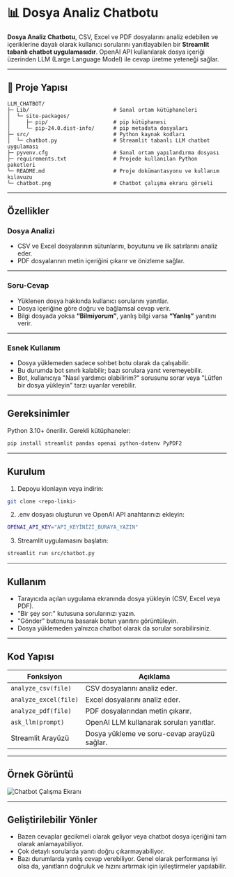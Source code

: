 # 📊 Dosya Analiz Chatbotu

**Dosya Analiz Chatbotu**, CSV, Excel ve PDF dosyalarını analiz edebilen ve içeriklerine dayalı olarak kullanıcı sorularını yanıtlayabilen bir **Streamlit tabanlı chatbot uygulamasıdır**. OpenAI API kullanılarak dosya içeriği üzerinden LLM (Large Language Model) ile cevap üretme yeteneği sağlar.

---
## 📁 Proje Yapısı

```
LLM_CHATBOT/  
├─ Lib/                           # Sanal ortam kütüphaneleri  
│  └─ site-packages/  
│     ├─ pip/                     # pip kütüphanesi  
│     └─ pip-24.0.dist-info/      # pip metadata dosyaları  
├─ src/                           # Python kaynak kodları  
│  └─ chatbot.py                  # Streamlit tabanlı LLM chatbot uygulaması  
├─ pyvenv.cfg                     # Sanal ortam yapılandırma dosyası  
├─ requirements.txt               # Projede kullanılan Python paketleri  
└─ README.md                      # Proje dokümantasyonu ve kullanım kılavuzu
└─ chatbot.png                    # Chatbot çalışma ekranı görseli
```

---

## Özellikler

### Dosya Analizi
- CSV ve Excel dosyalarının sütunlarını, boyutunu ve ilk satırlarını analiz eder.
- PDF dosyalarının metin içeriğini çıkarır ve önizleme sağlar.

---

### Soru-Cevap
- Yüklenen dosya hakkında kullanıcı sorularını yanıtlar.
- Dosya içeriğine göre doğru ve bağlamsal cevap verir.
- Bilgi dosyada yoksa **“Bilmiyorum”**, yanlış bilgi varsa **“Yanlış”** yanıtını verir.

---

### Esnek Kullanım
- Dosya yüklemeden sadece sohbet botu olarak da çalışabilir.  
- Bu durumda bot sınırlı kalabilir; bazı sorulara yanıt veremeyebilir.  
- Bot, kullanıcıya "Nasıl yardımcı olabilirim?" sorusunu sorar veya "Lütfen bir dosya yükleyin" tarzı uyarılar verebilir.

---

## Gereksinimler
Python 3.10+ önerilir. Gerekli kütüphaneler:

```bash
pip install streamlit pandas openai python-dotenv PyPDF2
```
---

## Kurulum

1. Depoyu klonlayın veya indirin:

```bash
git clone <repo-linki>
```

2. .env dosyası oluşturun ve OpenAI API anahtarınızı ekleyin:

```bash
OPENAI_API_KEY="API_KEYİNİZİ_BURAYA_YAZIN"
```

3. Streamlit uygulamasını başlatın:

```bash
streamlit run src/chatbot.py
```

---

## Kullanım

- Tarayıcıda açılan uygulama ekranında dosya yükleyin (CSV, Excel veya PDF).
- "Bir şey sor:" kutusuna sorularınızı yazın.
- "Gönder" butonuna basarak botun yanıtını görüntüleyin.
- Dosya yüklemeden yalnızca chatbot olarak da sorular sorabilirsiniz.

---

## Kod Yapısı

| Fonksiyon | Açıklama |
|-----------|----------|
| `analyze_csv(file)` | CSV dosyalarını analiz eder. |
| `analyze_excel(file)` | Excel dosyalarını analiz eder. |
| `analyze_pdf(file)` | PDF dosyalarından metin çıkarır. |
| `ask_llm(prompt)` | OpenAI LLM kullanarak soruları yanıtlar. |
| Streamlit Arayüzü | Dosya yükleme ve soru-cevap arayüzü sağlar. |

---

##  Örnek Görüntü

![Chatbot Çalışma Ekranı](llm_chatbot/chatbot.png)

---

##  Geliştirilebilir Yönler

- Bazen cevaplar gecikmeli olarak geliyor veya chatbot dosya içeriğini tam olarak anlamayabiliyor.
- Çok detaylı sorularda yanıtı doğru çıkarmayabiliyor.
- Bazı durumlarda yanlış cevap verebiliyor.
Genel olarak performansı iyi olsa da, yanıtların doğruluk ve hızını artırmak için iyileştirmeler yapılabilir.
